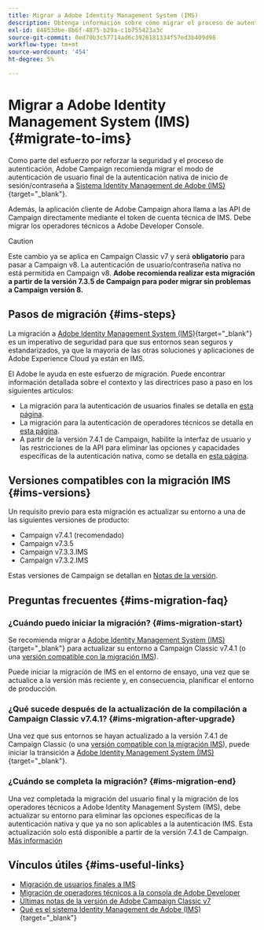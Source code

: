 ```yaml
---
title: Migrar a Adobe Identity Management System (IMS)
description: Obtenga información sobre cómo migrar el proceso de autenticación a Adobe Identity Management System (IMS)
exl-id: 84853dbe-8b6f-4875-b29a-c1b755423a3c
source-git-commit: 0ed70b3c57714ad6c3926181334f57ed3b409d98
workflow-type: tm+mt
source-wordcount: '454'
ht-degree: 5%

---
```


# Migrar a Adobe Identity Management System (IMS) {#migrate-to-ims}

Como parte del esfuerzo por reforzar la seguridad y el proceso de autenticación, Adobe Campaign recomienda migrar el modo de autenticación de usuario final de la autenticación nativa de inicio de sesión/contraseña a [Sistema Identity Management de Adobe (IMS)](https://helpx.adobe.com/es/enterprise/using/identity.html){target="_blank"}.

Además, la aplicación cliente de Adobe Campaign ahora llama a las API de Campaign directamente mediante el token de cuenta técnica de IMS. Debe migrar los operadores técnicos a Adobe Developer Console.

>[!CAUTION]
>
>Este cambio ya se aplica en Campaign Classic v7 y será **obligatorio** para pasar a Campaign v8. La autenticación de usuario/contraseña nativa no está permitida en Campaign v8. **Adobe recomienda realizar esta migración a partir de la versión 7.3.5 de Campaign para poder migrar sin problemas a Campaign versión 8.**
>

## Pasos de migración {#ims-steps}

La migración a [Adobe Identity Management System (IMS)](https://helpx.adobe.com/es/enterprise/using/identity.html){target="_blank"} es un imperativo de seguridad para que sus entornos sean seguros y estandarizados, ya que la mayoría de las otras soluciones y aplicaciones de Adobe Experience Cloud ya están en IMS.

El Adobe le ayuda en este esfuerzo de migración. Puede encontrar información detallada sobre el contexto y las directrices paso a paso en los siguientes artículos:

* La migración para la autenticación de usuarios finales se detalla en [esta página](migrate-users-to-ims.md).
* La migración para la autenticación de operadores técnicos se detalla en [esta página](ims-migration.md).
* A partir de la versión 7.4.1 de Campaign, habilite la interfaz de usuario y las restricciones de la API para eliminar las opciones y capacidades específicas de la autenticación nativa, como se detalla en [esta página](impact-ims-migration.md).


## Versiones compatibles con la migración IMS {#ims-versions}

Un requisito previo para esta migración es actualizar su entorno a una de las siguientes versiones de producto:

* Campaign v7.4.1 (recomendado)
* Campaign v7.3.5
* Campaign v7.3.3.IMS
* Campaign v7.3.2.IMS

Estas versiones de Campaign se detallan en [Notas de la versión](../../rn/using/latest-release.md).

## Preguntas frecuentes {#ims-migration-faq}

### ¿Cuándo puedo iniciar la migración? {#ims-migration-start}

Se recomienda migrar a [Adobe Identity Management System (IMS)](https://helpx.adobe.com/es/enterprise/using/identity.html){target="_blank"} para actualizar su entorno a Campaign Classic v7.4.1 (o una [versión compatible con la migración IMS](#ims-versions)).

Puede iniciar la migración de IMS en el entorno de ensayo, una vez que se actualice a la versión más reciente y, en consecuencia, planificar el entorno de producción.

### ¿Qué sucede después de la actualización de la compilación a Campaign Classic v7.4.1? {#ims-migration-after-upgrade}

Una vez que sus entornos se hayan actualizado a la versión 7.4.1 de Campaign Classic (o una [versión compatible con la migración IMS](#ims-versions)), puede iniciar la transición a [Adobe Identity Management System (IMS)](https://helpx.adobe.com/es/enterprise/using/identity.html){target="_blank"}.

### ¿Cuándo se completa la migración? {#ims-migration-end}

Una vez completada la migración del usuario final y la migración de los operadores técnicos a Adobe Identity Management System (IMS), debe actualizar su entorno para eliminar las opciones específicas de la autenticación nativa y que ya no son aplicables a la autenticación IMS. Esta actualización solo está disponible a partir de la versión 7.4.1 de Campaign. [Más información](impact-ims-migration.md)



## Vínculos útiles {#ims-useful-links}

* [Migración de usuarios finales a IMS](migrate-users-to-ims.md)
* [Migración de operadores técnicos a la consola de Adobe Developer](ims-migration.md)
* [Últimas notas de la versión de Adobe Campaign Classic v7](../../rn/using/latest-release.md)
* [Qué es el sistema Identity Management de Adobe (IMS)](https://helpx.adobe.com/es/enterprise/using/identity.html){target="_blank"}
